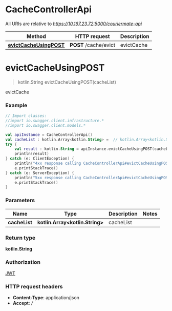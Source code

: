 # CacheControllerApi

All URIs are relative to *https://10.167.23.72:5000/couriermate-api*

Method | HTTP request | Description
------------- | ------------- | -------------
[**evictCacheUsingPOST**](CacheControllerApi.md#evictCacheUsingPOST) | **POST** /cache/evict | evictCache


<a name="evictCacheUsingPOST"></a>
# **evictCacheUsingPOST**
> kotlin.String evictCacheUsingPOST(cacheList)

evictCache

### Example
```kotlin
// Import classes:
//import io.swagger.client.infrastructure.*
//import io.swagger.client.models.*

val apiInstance = CacheControllerApi()
val cacheList : kotlin.Array<kotlin.String> =  // kotlin.Array<kotlin.String> | cacheList
try {
    val result : kotlin.String = apiInstance.evictCacheUsingPOST(cacheList)
    println(result)
} catch (e: ClientException) {
    println("4xx response calling CacheControllerApi#evictCacheUsingPOST")
    e.printStackTrace()
} catch (e: ServerException) {
    println("5xx response calling CacheControllerApi#evictCacheUsingPOST")
    e.printStackTrace()
}
```

### Parameters

Name | Type | Description  | Notes
------------- | ------------- | ------------- | -------------
 **cacheList** | **kotlin.Array&lt;kotlin.String&gt;**| cacheList |

### Return type

**kotlin.String**

### Authorization

[JWT](../README.md#JWT)

### HTTP request headers

 - **Content-Type**: application/json
 - **Accept**: */*

